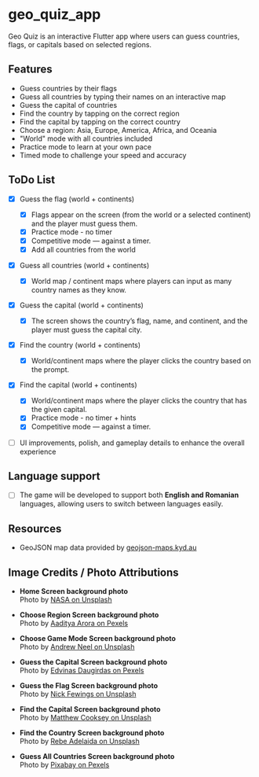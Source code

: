 # geo_quiz_app

Geo Quiz is an interactive Flutter app where users can guess countries, flags, or capitals based on selected regions.

##  Features

- Guess countries by their flags
- Guess all countries by typing their names on an interactive map
- Guess the capital of countries
- Find the country by tapping on the correct region
- Find the capital by tapping on the correct country
- Choose a region: Asia, Europe, America, Africa, and Oceania
- "World" mode with all countries included
- Practice mode to learn at your own pace
- Timed mode to challenge your speed and accuracy

## ToDo List
- [x] Guess the flag (world + continents)  
  - [x] Flags appear on the screen (from the world or a selected continent) and the player must guess them.  
  - [x] Practice mode - no timer  
  - [x] Competitive mode — against a timer.
  - [x] Add all countries from the world

- [x] Guess all countries (world + continents)  
  - [x] World map / continent maps where players can input as many country names as they know.

- [x] Guess the capital (world + continents)  
  - [x] The screen shows the country’s flag, name, and continent, and the player must guess the capital city.

- [x] Find the country (world + continents)  
  - [x] World/continent maps where the player clicks the country based on the prompt.

- [x] Find the capital (world + continents)  
  - [x] World/continent maps where the player clicks the country that has the given capital.
  - [x] Practice mode - no timer + hints
  - [x] Competitive mode — against a timer.
      
- [ ] UI improvements, polish, and gameplay details to enhance the overall experience
    

## Language support

- [ ] The game will be developed to support both **English and Romanian** languages, allowing users to switch between languages easily.

## Resources

- GeoJSON map data provided by [geojson-maps.kyd.au](https://geojson-maps.kyd.au/?utm_source=self&utm_medium=redirect)



## Image Credits / Photo Attributions

- **Home Screen background photo**  
  Photo by [NASA on Unsplash](https://unsplash.com/photos/photo-of-outer-space-Q1p7bh3SHj8)

- **Choose Region Screen background photo**  
  Photo by [Aaditya Arora on Pexels](https://www.pexels.com/photo/world-map-illustration-592753/)

- **Choose Game Mode Screen background photo**  
  Photo by [Andrew Neel on Unsplash](https://unsplash.com/photos/maps-lying-on-the-floor-1-29wyvvLJA)

- **Guess the Capital Screen background photo**  
  Photo by [Edvinas Daugirdas on Pexels](https://www.pexels.com/photo/bird-s-eye-photography-of-city-2101159/)

- **Guess the Flag Screen background photo**  
  Photo by [Nick Fewings on Unsplash](https://unsplash.com/photos/multi-colored-paper-on-brown-cardboard-box-BAZejJdZ57w)

- **Find the Capital Screen background photo**  
  Photo by [Matthew Cooksey on Unsplash](https://unsplash.com/photos/top-view-of-city-buildings-during-nighttime-bgpoZ0GwpK4)

- **Find the Country Screen background photo**  
  Photo by [Rebe Adelaida on Unsplash](https://unsplash.com/photos/photo-of-gondolas-on-body-of-water-between-buildings-zunQwMy5B6M)

- **Guess All Countries Screen background photo**  
  Photo by [Pixabay on Pexels](https://www.pexels.com/photo/black-textile-41949/)